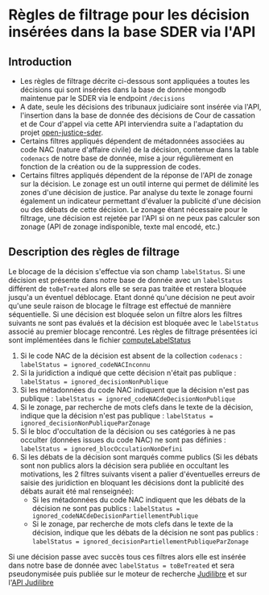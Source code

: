 # Règles de filtrage pour les décision insérées dans la base SDER via l'API

## Introduction

- Les règles de filtrage décrite ci-dessous sont appliquées a toutes les décisions qui sont insérées dans la base de donnée mongodb maintenue par le SDER via le endpoint `/decisions`
- A date, seule les décisions des tribunaux judiciaire sont insérée via l'API, l'insertion dans la base de donnée des décisions de Cour de cassation et de Cour d'appel via cette API interviendra suite a l'adaptation du projet [open-justice-sder](https://github.com/Cour-de-cassation/openjustice-sder/).
- Certains filtres appliqués dépendent de métadonnées associées au code NAC (nature d'affaire civile) de la décision, contenue dans la table `codenacs` de notre base de donnée, mise a jour régulièrement en fonction de la création ou de la suppression de codes.
- Certains filtres appliqués dépendent de la réponse de l'API de zonage sur la décision. Le zonage est un outil interne qui permet de délimité les zones d'une décision de justice. Par analyse du texte le zonage fourni également un indicateur permettant d'évaluer la publicité d'une décision ou des débats de cette décision. Le zonage étant nécessaire pour le filtrage, une décision est rejetée par l'API si on ne peux pas calculer son zonage (API de zonage indisponible, texte mal encodé, etc.)

## Description des règles de filtrage

Le blocage de la décision s'effectue via son champ `labelStatus`. Si une décision est présente dans notre base de donnée avec un `labelStatus` différent de `toBeTreated` alors elle se sera pas traitée et restera bloquée jusqu'a un éventuel déblocage.
Etant donné qu'une décision ne peut avoir qu'une seule raison de blocage le filtrage est effectué de mannière séquentielle. Si une décision est bloquée selon un filtre alors les filtres suivants ne sont pas évalués et la décision est bloquée avec le `labelStatus` associé au premier blocage rencontré. Les règles de filtrage présentées ici sont implémentées dans le fichier [computeLabelStatus](../src/domain/business-rules/computeLabelStatus.rules.ts)

1. Si le code NAC de la décision est absent de la collection `codenacs` : `labelStatus = ignored_codeNACInconnu`
2. Si la juridiction a indiqué que cette décision n'était pas publique : `labelStatus = ignored_decisionNonPublique`
3. Si les métadonnées du code NAC indiquent que la décision n'est pas publique : `labelStatus = ignored_codeNACdeDecisionNonPublique`
4. Si le zonage, par recherche de mots clefs dans le texte de la décision, indique que la décision n'est pas publique : `labelStatus = ignored_decisionNonPubliqueParZonage`
5. Si le bloc d'occultation de la décision ou ses catégories à ne pas occulter (données issues du code NAC) ne sont pas définies : `labelStatus = ignored_blocOcculationNonDefini`
6. Si les débats de la décision sont marqués comme publics (Si les débats sont non publics alors la décision sera publiée en occultant les motivations, les 2 filtres suivants visent a palier d'éventuelles erreurs de saisie des juridiction en bloquant les décisions dont la publicité des débats aurait été mal renseignée):
   - Si les métadonnées du code NAC indiquent que les débats de la décision ne sont pas publics : `labelStatus = ignored_codeNACdeDecisionPartiellementPublique`
   - Si le zonage, par recherche de mots clefs dans le texte de la décision, indique que les débats de la décision ne sont pas publics : `labelStatus = ignored_decisionPartiellementPubliqueParZonage`

Si une décision passe avec succès tous ces filtres alors elle est insérée dans notre base de donnée avec `labelStatus = toBeTreated` et sera pseudonymisée puis publiée sur le moteur de recherche [Judilibre](https://www.courdecassation.fr/acces-rapide-judilibre) et sur l'[API Judilibre](https://api.gouv.fr/les-api/api-judilibre)
